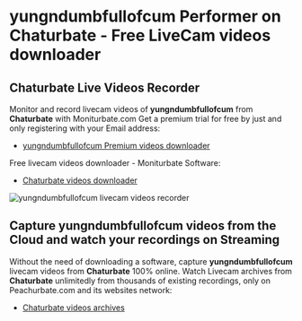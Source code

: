 # yungndumbfullofcum Performer on Chaturbate - Free LiveCam videos downloader

## Chaturbate Live Videos Recorder

Monitor and record livecam videos of **yungndumbfullofcum** from **Chaturbate** with Moniturbate.com
Get a premium trial for free by just and only registering with your Email address:
* [yungndumbfullofcum Premium videos downloader](https://moniturbate.com/request-demo-licence-key.html)

Free livecam videos downloader - Moniturbate Software:
* [Chaturbate videos downloader](https://moniturbate.com/moniturbate-download-software.html)

![yungndumbfullofcum livecam videos recorder](https://peachurnet.com/templates/moniturbate-software.png)


## Capture yungndumbfullofcum videos from the Cloud and watch your recordings on Streaming

Without the need of downloading a software, capture **yungndumbfullofcum** livecam videos from **Chaturbate** 100% online.
Watch Livecam archives from **Chaturbate** unlimitedly from thousands of existing recordings, only on Peachurbate.com and its websites network:
* [Chaturbate videos archives](https://peachurnet.com/)
